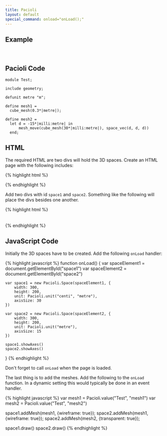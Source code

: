 ```yaml
---
title: Pacioli 
layout: default
special_command: onload="onLoad();"
---
```



Example
-------

<div style="overflow: auto">
  <div id="space1" style="float:left; margin: 10px"></div>
  <div id="space2" style="float:left; margin: 10px"></div>
</div>


Pacioli Code
------------

    module Test;
    
    include geometry;
    
    defunit metre "m";
    
    define mesh1 =
      cube_mesh(0.3*|metre|);

    define mesh2 =
      let d = -15*|milli:metre| in
          mesh_move(cube_mesh(30*|milli:metre|), space_vec(d, d, d))
      end;

HTML
----

The required HTML are two divs will hold the 3D spaces. Create an HTML
page with the following includes:

{% highlight html %}
<script type="text/javascript" src="javascripts/three.min.js"></script>
<script type="text/javascript" src="javascripts/detector.js"></script>
<script type="text/javascript" src="javascripts/numeric-1.2.6.js"></script>
<script type="text/javascript" src="javascripts/pacioli-0.2.0.min.js"></script>
<script type="text/javascript" src="javascripts/test.js"></script>
{% endhighlight %}

Add two divs with id `space1` and `space2`. Something like the
following will place the divs besides one another.

{% highlight html %}
<div style="overflow: auto">
  <div id="space1" style="float:left; margin: 10px"></div>
  <div id="space2" style="float:left; margin: 10px"></div>
</div>
{% endhighlight %}


JavaScript Code
---------------

Initially the 3D spaces have to be created. Add the following `onLoad`
handler:

{% highlight javascript %}
function onLoad() {
    var spaceElement1 = document.getElementById("space1")
    var spaceElement2 = document.getElementById("space2")
    
    var space1 = new Pacioli.Space(spaceElement1, {
        width: 300,
        height: 200,
        unit: Pacioli.unit("centi", "metre"),
        axisSize: 30
    })
    
    var space2 = new Pacioli.Space(spaceElement2, {
        width: 300,
        height: 200,
        unit: Pacioli.unit("metre"),
        axisSize: 15
    })
          
    space1.showAxes()
    space2.showAxes()
}
{% endhighlight %}

Don't forget to call `onLoad`  when the page is loaded.

The last thing is to add the meshes. Add the following to the `onLoad`
function. In a dynamic setting this would typically be done in an
event handler.

{% highlight javascript %}
var mesh1 = Pacioli.value("Test", "mesh1")
var mesh2 = Pacioli.value("Test", "mesh2")

space1.addMesh(mesh1, {wireframe: true});
space2.addMesh(mesh1, {wireframe: true});
space2.addMesh(mesh2, {transparent: true});

space1.draw()
space2.draw()
{% endhighlight %}




<script>

      function onLoad() {

          var spaceElement1 = document.getElementById("space1")
          var spaceElement2 = document.getElementById("space2")

          var space1 = new Pacioli.Space(spaceElement1, {
              width: 300,
              height: 200,
              unit: Pacioli.unit("centi", "metre"),
              axisSize: 30
          })
          var space2 = new Pacioli.Space(spaceElement2, {
              width: 300,
              height: 200,
              unit: Pacioli.unit("metre"),
              axisSize: 15
          })
      
          space1.showAxes()
          space2.showAxes()

          var mesh1 = Pacioli.value("Test", "mesh1")
          space1.addMesh(mesh1, {wireframe: true});

          var mesh2 = Pacioli.value("Test", "mesh2")
          space2.addMesh(mesh2, {transparent: true});
          space2.addMesh(mesh1, {wireframe: true});

          space1.draw()
          space2.draw()

      }

</script>

<script type="text/javascript" src="javascripts/three.min.js"></script>
<script type="text/javascript" src="javascripts/detector.js"></script>
<script type="text/javascript" src="javascripts/d3.v2.js"></script>
<script type="text/javascript" src="javascripts/numeric-1.2.6.js"></script>
<script type="text/javascript" src="javascripts/pacioli-0.2.0.min.js"></script>
<script type="text/javascript" src="javascripts/test.js"></script>